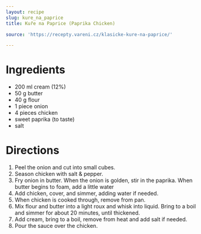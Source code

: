 ```yaml
---
layout: recipe
slug: kure_na_paprice
title: Kuře na Paprice (Paprika Chicken)

source: 'https://recepty.vareni.cz/klasicke-kure-na-paprice/'

---
```


# Ingredients

- 200 ml cream (12%)
- 50 g butter
- 40 g flour
- 1 piece onion
- 4 pieces chicken
- sweet paprika (to taste)
- salt

# Directions

1. Peel the onion and cut into small cubes. 
2. Season chicken with salt & pepper. 
3. Fry onion in butter. When the onion is golden, stir in the paprika. When butter begins to foam, add a little water
4. Add chicken, cover, and simmer, adding water if needed.
5. When chicken is cooked through, remove from pan. 
6. Mix flour and butter into a light roux and whisk into liquid. Bring to a boil and simmer for about 20 minutes, until thickened. 
7. Add cream, bring to a boil, remove from heat and add salt if needed. 
8. Pour the sauce over the chicken.